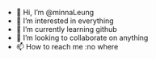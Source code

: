 - 👋 Hi, I’m @minnaLeung
- 👀 I’m interested in everything
- 🌱 I’m currently learning github
- 💞️ I’m looking to collaborate on anything
- 📫 How to reach me :no where

<!---
minnaLeung/minnaLeung is a ✨ special ✨ repository because its `README.md` (this file) appears on your GitHub profile.
You can click the Preview link to take a look at your changes.
--->

